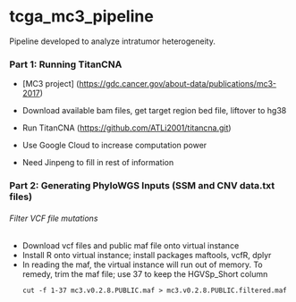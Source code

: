 # tcga_mc3_pipeline
Pipeline developed to analyze intratumor heterogeneity.


### Part 1: Running TitanCNA

- [MC3 project] (https://gdc.cancer.gov/about-data/publications/mc3-2017)

- Download available bam files, get target region bed file, liftover to hg38

- Run TitanCNA (https://github.com/ATLi2001/titancna.git)

- Use Google Cloud to increase computation power
- Need Jinpeng to fill in rest of information


### Part 2: Generating PhyloWGS Inputs (SSM and CNV data.txt files)

###### Filter VCF file mutations

- Download vcf files and public maf file onto virtual instance
- Install R onto virtual instance; install packages maftools, vcfR, dplyr
- In reading the maf, the virtual instance will run out of memory. To remedy, trim the maf file; use 37 to keep the HGVSp_Short column
  ```
  cut -f 1-37 mc3.v0.2.8.PUBLIC.maf > mc3.v0.2.8.PUBLIC.filtered.maf
  ```
